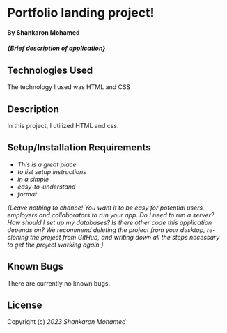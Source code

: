 # Portfolio landing project!

#### By Shankaron Mohamed 

#### _{Brief description of application}_



## Technologies Used
The technology I used was 
HTML and CSS


## Description
In this project, I utilized HTML and css. 

## Setup/Installation Requirements

* _This is a great place_
* _to list setup instructions_
* _in a simple_
* _easy-to-understand_
* _format_

_{Leave nothing to chance! You want it to be easy for potential users, employers and collaborators to run your app. Do I need to run a server? How should I set up my databases? Is there other code this application depends on? We recommend deleting the project from your desktop, re-cloning the project from GitHub, and writing down all the steps necessary to get the project working again.}_

## Known Bugs
There are currently no known bugs. 

## License



Copyright (c) _2023_ _Shankaron Mohamed_

